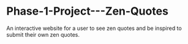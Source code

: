 # Phase-1-Project---Zen-Quotes
An interactive website for a user to see zen quotes and be inspired to submit their own zen quotes.
